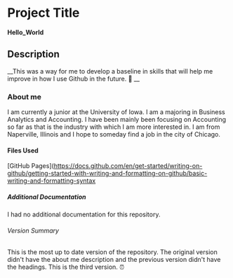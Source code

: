 # Project Title
**Hello_World**
## Description
__This was a way for me to develop a baseline in skills that will help me improve in how I use Github in the future. 🎯 __
### About me
I am currently a junior at the University of Iowa. I am a majoring in Business Analytics and Accounting. I have been mainly been focusing on Accounting so far as that is the industry with which I am more interested in. I am from Naperville, Illinois and I hope to someday find a job in the city of Chicago.
#### Files Used
[GitHub Pages](https://docs.github.com/en/get-started/writing-on-github/getting-started-with-writing-and-formatting-on-github/basic-writing-and-formatting-syntax
##### Additional Documentation
I had no additional documentation for this repository.
###### Version Summary
This is the most up to date version of the repository. The original version didn't have the about me description and the previous version didn't have the headings. This is the third version. ⏰

